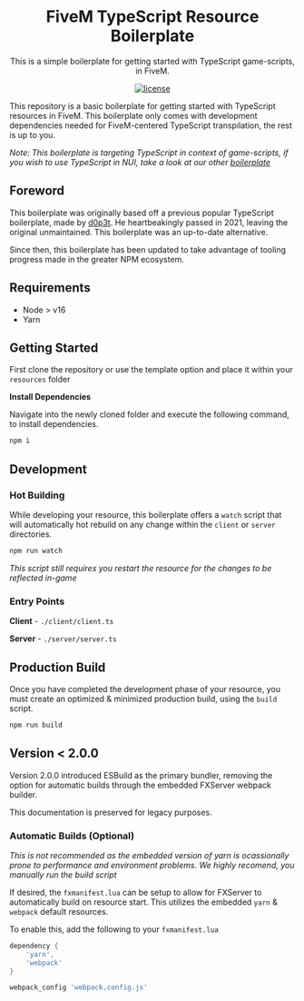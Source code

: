 <h1 align="center">FiveM TypeScript Resource Boilerplate</h1>

<div align="center">
This is a simple boilerplate for getting started with TypeScript game-scripts, in FiveM.
</div>

<div align="center">

[![license](https://img.shields.io/badge/license-MIT-blue.svg)](https://github.com/project-error/pe-utils/master/LICENSE)

</div>

This repository is a basic boilerplate for getting started
with TypeScript resources in FiveM. This boilerplate only comes with
development dependencies needed for FiveM-centered TypeScript transpilation, the rest
is up to you.

_Note: This boilerplate is targeting TypeScript in context of game-scripts,
if you wish to use TypeScript in NUI, take a look at our other [boilerplate](https://github.com/project-error/fivem-react-boilerplate-lua)_

## Foreword

This boilerplate was originally based off a previous popular TypeScript boilerplate,
made by [d0p3t](https://github.com/d0p3t/fivem-ts-boilerplate). He heartbeakingly passed
in 2021, leaving the original unmaintained. This boilerplate was an up-to-date alternative.

Since then, this boilerplate has been updated to take advantage of tooling progress made
in the greater NPM ecosystem.

## Requirements

- Node > v16
- Yarn

## Getting Started

First clone the repository or use the template option
and place it within your `resources` folder

**Install Dependencies**

Navigate into the newly cloned folder and execute
the following command, to install dependencies.

```sh
npm i
```

## Development

### Hot Building

While developing your resource, this boilerplate offers
a `watch` script that will automatically hot rebuild on any
change within the `client` or `server` directories.

```sh
npm run watch
```

_This script still requires you restart the resource for the
changes to be reflected in-game_

### Entry Points

**Client** - `./client/client.ts`

**Server** - `./server/server.ts`

## Production Build

Once you have completed the development phase of your resource,
you must create an optimized & minimized production build, using
the `build` script.

```sh
npm run build
```

## Version < 2.0.0

Version 2.0.0 introduced ESBuild as the primary bundler, removing
the option for automatic builds through the embedded FXServer webpack builder.

This documentation is preserved for legacy purposes.

### Automatic Builds (Optional)

_This is not recommended as the embedded version of yarn is
ocassionally prone to performance and environment problems. We
highly recomend, you manually run the build script_

If desired, the `fxmanifest.lua` can be setup to allow for
FXServer to automatically build on resource start. This utilizes
the embedded `yarn` & `webpack` default resources.

To enable this, add the following to your `fxmanifest.lua`

```lua
dependency {
    'yarn',
    'webpack'
}

webpack_config 'webpack.config.js'
```
